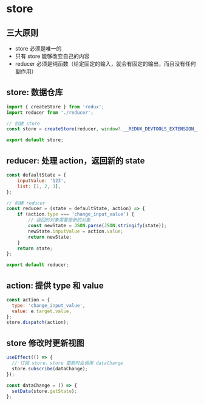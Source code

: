 # store
## 三大原则
- store 必须是唯一的
- 只有 store 能够改变自己的内容
- reducer 必须是纯函数（给定固定的输入，就会有固定的输出，而且没有任何副作用）


## store: 数据仓库
```js
import { createStore } from 'redux';
import reducer from './reducer';

// 创建 store
const store = createStore(reducer, window?.__REDUX_DEVTOOLS_EXTENSION__());

export default store;

```

## reducer: 处理 action，返回新的 state
```js
const defaultState = {
	inputValue: '123',
	list: [1, 2, 3],
};

// 创建 reducer
const reducer = (state = defaultState, action) => {
	if (action.type === 'change_input_value') {
		// 返回的对象需要是新的对象
		const newState = JSON.parse(JSON.stringify(state));
		newState.inputValue = action.value;
		return newState;
	}
	return state;
};

export default reducer;
```

## action: 提供 type 和 value
```js
const action = {
  type: 'change_input_value',
  value: e.target.value,
};
store.dispatch(action);
```

## store 修改时更新视图
```js
useEffect(() => {
  // 订阅 store，store 更新时会调用 dataChange
  store.subscribe(dataChange);
});

const dataChange = () => {
  setData(store.getState);
};
```